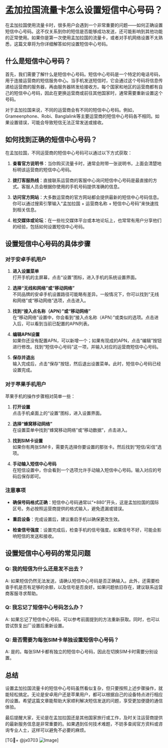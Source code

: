 # 孟加拉国流量卡怎么设置短信中心号码？

在孟加拉国使用流量卡时，很多用户会遇到一个非常重要的问题——如何正确设置短信中心号码。这不仅关系到你的短信是否能够成功发送，还可能影响到其他功能的正常使用。如果你是第一次使用孟加拉国的流量卡，或者对手机网络设置不太熟悉，这篇文章将为你详细解答如何设置短信中心号码。

## 什么是短信中心号码？

首先，我们需要了解什么是短信中心号码。短信中心号码是一个特定的电话号码，用于连接运营商的短信服务中心。当手机发送短信时，它会通过这个号码将信息传递给运营商的服务器，再由服务器转发给接收方。每个国家和地区的运营商都有自己的短信中心号码，因此在更换运营商或前往其他国家时，通常需要重新设置这个号码。

对于孟加拉国来说，不同的运营商会有不同的短信中心号码。例如，Grameenphone、Robi、Banglalink等主要运营商的短信中心号码各不相同。如果设置错误，可能会导致短信无法正常发送或接收。

## 如何找到正确的短信中心号码？

在孟加拉国，不同运营商的短信中心号码可以通过以下方式获取：

1. **查看官方说明书**：当你购买流量卡时，通常会附带一张说明书，上面会清楚地标明该运营商的短信中心号码。
   
2. **拨打客服热线**：直接联系运营商的客服中心询问短信中心号码是最直接的方式。客服人员会根据你使用的手机号码提供准确的信息。

3. **访问官方网站**：大多数运营商的官方网站都会提供最新的短信中心号码信息。你可以通过搜索引擎输入“孟加拉国 + 运营商名称 + 短信中心号码”来快速找到相关信息。

4. **社交媒体或论坛**：在一些社交媒体平台或本地论坛上，也常常有用户分享他们的经验，包括如何设置短信中心号码。

## 设置短信中心号码的具体步骤

### 对于安卓手机用户

1. **进入设置菜单**  
   打开手机的主屏幕，点击“设置”图标，进入手机的系统设置界面。

2. **选择“无线和网络”或“移动网络”**  
   不同品牌的安卓手机设置路径可能略有差异。一般情况下，你可以找到“无线和网络”或“移动网络”选项，点击进入。

3. **找到“接入点名称（APN）”或“移动网络”**  
   在“移动网络”设置中，你会看到“接入点名称（APN）”或类似的选项。点击进入后，可以看到当前已配置的APN列表。

4. **编辑APN设置**  
   如果你还没有配置APN，可以新增一个；如果有现成的APN，点击“编辑”按钮进行修改。找到“短信中心号码”这一项，并输入对应的运营商短信中心号码。

5. **保存并退出**  
   输入完成后，点击“保存”按钮，然后退出设置菜单。此时，短信中心号码已经设置完成。

### 对于苹果手机用户

苹果手机的操作步骤相对简单一些：

1. **打开设置**  
   点击手机桌面上的“设置”图标，进入设置界面。

2. **选择“蜂窝移动网络”**  
   在设置菜单中找到“蜂窝移动网络”或“移动数据”，点击进入。

3. **找到SIM卡设置**  
   如果你有两张SIM卡，需要先选择你要设置的那张卡。然后找到“短信/彩信”选项。

4. **手动输入短信中心号码**  
   在短信设置中，你会看到一个选项允许手动输入短信中心号码。输入对应的号码后保存即可。

### 注意事项

- **确保号码格式正确**：短信中心号码通常以“+880”开头，这是孟加拉国的国际区号。务必按照运营商提供的格式输入，避免遗漏或错误。
  
- **重启设备**：完成设置后，建议重启手机以确保更改生效。

- **检查信号强度**：设置完成后，检查手机的信号强度。如果信号不好，可能会影响短信的发送和接收。

## 设置短信中心号码的常见问题

### Q: 我的短信为什么还是发不出去？

A: 如果短信仍然无法发送，请确认短信中心号码是否正确输入。此外，还需要检查手机是否有足够的余额，以及信号是否良好。如果问题依旧存在，建议联系运营商客服寻求帮助。

### Q: 我忘记了短信中心号码怎么办？

A: 如果忘记了短信中心号码，可以参考前面提到的方法重新获取。同时，也可以尝试恢复出厂设置后重新设置。

### Q: 是否需要为每张SIM卡单独设置短信中心号码？

A: 是的。每张SIM卡都有独立的短信中心号码，因此在切换SIM卡时需要分别设置。

## 总结

设置孟加拉国流量卡的短信中心号码虽然看似复杂，但只要按照上述步骤操作，就能轻松搞定。无论是安卓用户还是苹果用户，都可以根据自己的设备特点进行相应的设置。希望这篇文章能帮助大家顺利解决短信发送的问题，享受更加便捷的通信体验。

最后提醒大家，无论是在孟加拉国还是其他国家旅行或工作，及时关注运营商提供的最新服务信息是非常重要的。如果遇到任何技术难题，不妨多查阅官方资料或咨询专业人士，这样可以避免不必要的麻烦。

[TG💪+ @jx0703 ![Image](https://github.com/user-attachments/assets/dbca1d08-cadb-493c-b0ec-ad6f7a83f270)]